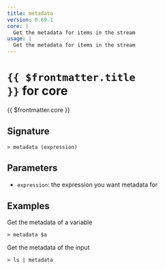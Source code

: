 ```yaml
---
title: metadata
version: 0.69.1
core: |
  Get the metadata for items in the stream
usage: |
  Get the metadata for items in the stream
---
```


# <code>{{ $frontmatter.title }}</code> for core

<div class='command-title'>{{ $frontmatter.core }}</div>

## Signature

```> metadata (expression)```

## Parameters

 -  `expression`: the expression you want metadata for

## Examples

Get the metadata of a variable
```shell
> metadata $a
```

Get the metadata of the input
```shell
> ls | metadata
```

